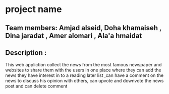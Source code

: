 # project name

## Team members: Amjad alseid, Doha khamaiseh , Dina jaradat , Amer alomari , Ala'a hmaidat

## Description : 

This web appliction collect the news from the most famous newspaper and websites to share them with the users in one place where they can add the news they have interest in to a reading later list ,can have a comment on the news to discuss his opinion with others, can upvote and downvote the news post and can delete comment  
